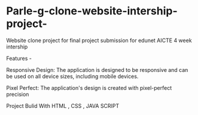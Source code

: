 # Parle-g-clone-website-intership-project-

Website clone project for final project submission for edunet AICTE 4 week intership

Features -

Responsive Design: The application is designed to be responsive and can be used on all device sizes, including mobile devices.

Pixel Perfect: The application's design is created with pixel-perfect precision

Project Bulid With HTML , CSS , JAVA SCRIPT
